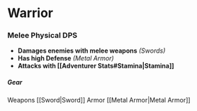 # Warrior
### Melee Physical DPS
- **Damages enemies with melee weapons** *(Swords)*
- **Has high Defense** *(Metal Armor)*
- **Attacks with [[Adventurer Stats#Stamina|Stamina]]**

##### Gear
Weapons
	[[Sword|Sword]]
Armor
	[[Metal Armor|Metal Armor]]
